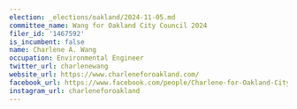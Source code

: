 ```yaml
---
election: _elections/oakland/2024-11-05.md
committee_name: Wang for Oakland City Council 2024
filer_id: '1467592'
is_incumbent: false
name: Charlene A. Wang
occupation: Environmental Engineer
twitter_url: charlenewang
website_url: https://www.charleneforoakland.com/
facebook_url: https://www.facebook.com/people/Charlene-for-Oakland-City-Council/61558711491827/
instagram_url: charleneforoakland
---
```

